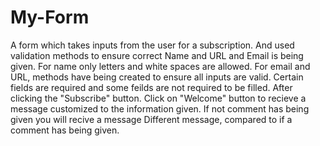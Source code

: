# My-Form
A form which takes inputs from the user for a subscription. And used validation methods to ensure correct Name and URL and Email is being given.
For name only letters and white spaces are allowed.
For email and URL, methods have being created to ensure all inputs are valid.
Certain fields are required and some feilds are not required to be filled.
After clicking the "Subscribe" button.
Click on "Welcome" button to recieve a message customized to the information given.
If not comment has being given you will recive a message Different message, compared to if a comment has being given.
